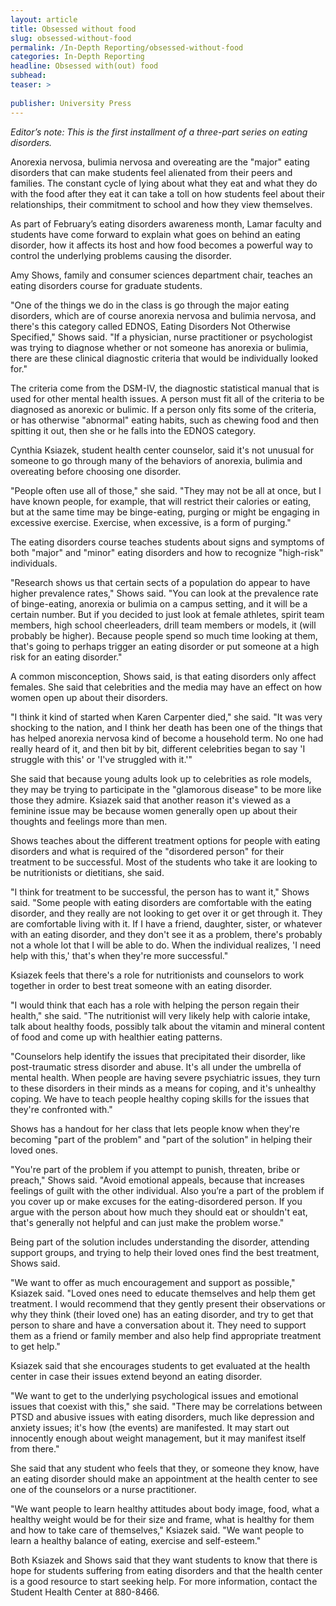 ```yaml
---
layout: article
title: Obsessed without food
slug: obsessed-without-food
permalink: /In-Depth Reporting/obsessed-without-food
categories: In-Depth Reporting
headline: Obsessed with(out) food
subhead: 
teaser: >
  
publisher: University Press
---
```


*Editor’s note: This is the first installment of a three-part series on eating disorders.*

Anorexia nervosa, bulimia nervosa and overeating are the "major" eating disorders that can make students feel alienated from their peers and families. The constant cycle of lying about what they eat and what they do with the food after they eat it can take a toll on how students feel about their relationships, their commitment to school and how they view themselves.

As part of February’s eating disorders awareness month, Lamar faculty and students have come forward to explain what goes on behind an eating disorder, how it affects its host and how food becomes a powerful way to control the underlying problems causing the disorder.

Amy Shows, family and consumer sciences department chair, teaches an eating disorders course for graduate students.

"One of the things we do in the class is go through the major eating disorders, which are of course anorexia nervosa and bulimia nervosa, and there's this category called EDNOS, Eating Disorders Not Otherwise Specified," Shows said. "If a physician, nurse practitioner or psychologist was trying to diagnose whether or not someone has anorexia or bulimia, there are these clinical diagnostic criteria that would be individually looked for."

The criteria come from the DSM-IV, the diagnostic statistical manual that is used for other mental health issues. A person must fit all of the criteria to be diagnosed as anorexic or bulimic. If a person only fits some of the criteria, or has otherwise "abnormal" eating habits, such as chewing food and then spitting it out, then she or he falls into the EDNOS category.

Cynthia Ksiazek, student health center counselor, said it's not unusual for someone to go through many of the behaviors of anorexia, bulimia and overeating before choosing one disorder.

"People often use all of those," she said. "They may not be all at once, but I have known people, for example, that will restrict their calories or eating, but at the same time may be binge-eating, purging or might be engaging in excessive exercise. Exercise, when excessive, is a form of purging."

The eating disorders course teaches students about signs and symptoms of both "major" and "minor" eating disorders and how to recognize "high-risk" individuals.

"Research shows us that certain sects of a population do appear to have higher prevalence rates," Shows said. "You can look at the prevalence rate of binge-eating, anorexia or bulimia on a campus setting, and it will be a certain number. But if you decided to just look at female athletes, spirit team members, high school cheerleaders, drill team members or models, it \(will probably be higher\). Because people spend so much time looking at them, that's going to perhaps trigger an eating disorder or put someone at a high risk for an eating disorder."

A common misconception, Shows said, is that eating disorders only affect females. She said that celebrities and the media may have an effect on how women open up about their disorders.

"I think it kind of started when Karen Carpenter died," she said. "It was very shocking to the nation, and I think her death has been one of the things that has helped anorexia nervosa kind of become a household term. No one had really heard of it, and then bit by bit, different celebrities began to say 'I struggle with this' or 'I've struggled with it.'"

She said that because young adults look up to celebrities as role models, they may be trying to participate in the "glamorous disease" to be more like those they admire. Ksiazek said that another reason it's viewed as a feminine issue may be because women generally open up about their thoughts and feelings more than men.

Shows teaches about the different treatment options for people with eating disorders and what is required of the "disordered person" for their treatment to be successful. Most of the students who take it are looking to be nutritionists or dietitians, she said.

"I think for treatment to be successful, the person has to want it," Shows said. "Some people with eating disorders are comfortable with the eating disorder, and they really are not looking to get over it or get through it. They are comfortable living with it. If I have a friend, daughter, sister, or whatever with an eating disorder, and they don't see it as a problem, there's probably not a whole lot that I will be able to do. When the individual realizes, 'I need help with this,' that's when they're more successful."

Ksiazek feels that there's a role for nutritionists and counselors to work together in order to best treat someone with an eating disorder.

"I would think that each has a role with helping the person regain their health," she said. "The nutritionist will very likely help with calorie intake, talk about healthy foods, possibly talk about the vitamin and mineral content of food and come up with healthier eating patterns.

"Counselors help identify the issues that precipitated their disorder, like post-traumatic stress disorder and abuse. It's all under the umbrella of mental health. When people are having severe psychiatric issues, they turn to these disorders in their minds as a means for coping, and it's unhealthy coping. We have to teach people healthy coping skills for the issues that they're confronted with."

Shows has a handout for her class that lets people know when they're becoming "part of the problem" and "part of the solution" in helping their loved ones.

"You're part of the problem if you attempt to punish, threaten, bribe or preach," Shows said. "Avoid emotional appeals, because that increases feelings of guilt with the other individual. Also you’re a part of the problem if you cover up or make excuses for the eating-disordered person. If you argue with the person about how much they should eat or shouldn't eat, that's generally not helpful and can just make the problem worse."

Being part of the solution includes understanding the disorder, attending support groups, and trying to help their loved ones find the best treatment, Shows said.

"We want to offer as much encouragement and support as possible," Ksiazek said. "Loved ones need to educate themselves and help them get treatment. I would recommend that they gently present their observations or why they think \(their loved one\) has an eating disorder, and try to get that person to share and have a conversation about it. They need to support them as a friend or family member and also help find appropriate treatment to get help."

Ksiazek said that she encourages students to get evaluated at the health center in case their issues extend beyond an eating disorder.

"We want to get to the underlying psychological issues and emotional issues that coexist with this," she said. "There may be correlations between PTSD and abusive issues with eating disorders, much like depression and anxiety issues; it's how \(the events\) are manifested. It may start out innocently enough about weight management, but it may manifest itself from there."

She said that any student who feels that they, or someone they know, have an eating disorder should make an appointment at the health center to see one of the counselors or a nurse practitioner.

"We want people to learn healthy attitudes about body image, food, what a healthy weight would be for their size and frame, what is healthy for them and how to take care of themselves," Ksiazek said. "We want people to learn a healthy balance of eating, exercise and self-esteem."

Both Ksiazek and Shows said that they want students to know that there is hope for students suffering from eating disorders and that the health center is a good resource to start seeking help. For more information, contact the Student Health Center at 880-8466.


